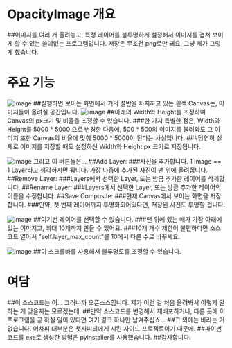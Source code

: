 # OpacityImage 개요 
##이미지를 여러 개 올려놓고, 특정 레이어를 불투명하게 설정해서 이미지를 겹쳐 보이게 할 수 있는 쓸데없는 프로그램입니다.
저장은 무조건 png로만 돼요, 그냥 제가 그렇게 했습니다. 


# 주요 기능
![image](https://github.com/user-attachments/assets/f0e48262-fdbb-4107-9741-971655dc0d71)
##실행하면 보이는 화면에서 거의 절반을 차지하고 있는 흰색 Canvas는, 이미지들이 올려질 공간입니다. 
![image](https://github.com/user-attachments/assets/b3305eff-7967-4201-9096-a266a99de947)
##아래의 Width와 Height를 조정하여 Canvas의 px크기 및 비율을 조정할 수 있습니다. 
###한 가지 특별한 점은, Width와 Height를 5000 * 5000 으로 변경한 다음에, 
500 * 500의 이미지를 불러와도 그 이미지 또한 Canvas의 비율에 맞춰 5000 * 5000이 된다는 사실입니다. 
###당연히 실제로 이미지를 저장할 때도 설정하신 Width와 Height px 크기로 저장됩니다. 

![image](https://github.com/user-attachments/assets/bb4fd930-07cd-473b-b52a-2bf5465724ff)
그리고 이 버튼들은... 
##Add Layer: 
###사진을 추가합니다. 1 Image == 1 Layer라고 생각하시면 됩니다. 
가장 나중에 추가된 사진이 맨 위에 올려집니다. 
##Remove Layer: 
###Layers에서 선택한 Layer, 또는 방금 추가한 레이어를 삭제합니다. 
##Rename Layer: 
###Layers에서 선택한 Layer, 또는 방금 추가한 레이어의 이름을 수정합니다. 
##Save Composite: 
###현재 Canvas에서 보이는 화면을 저장합니다. 
###만약, 첫 번째 레이어까지 투명화되어있다면, 저장된 사진도 투명할 겁니다. 

![image](https://github.com/user-attachments/assets/d0ca1bb0-7bb4-43ac-aaab-bc2b745c34ba)
##여기선 레이어를 선택할 수 있습니다. 
###맨 위에 있는 애가 가장 아래에 있는 이미지고, 최대 10개까지 만들 수 있어요. 
###10개 개수 제한이 불편하다면 소스코드 열어서 "self.layer_max_count"를 10에서 다른 수로 바꾸세요. 

![image](https://github.com/user-attachments/assets/62d7cde3-ab65-43eb-900b-a5b1c5e7449d)
##이 스크롤바를 사용해서 불투명도를 조정할 수 있습니다. 


# 여담 
##이 소스코드는 어... 그러니까 오픈소스입니다. 제가 이런 걸 처음 올려봐서 이렇게 말하는 게 맞을지는 모르겠는데. 
##만약 소스코드를 변경해서 재배포하거나, 다른 곳에 이 프로그램을 공 하실 일이 있다면 여기 링크 하나만 남겨주십쇼... 
##그 외에는 바라는 거 없습니다. 어차피 대부분은 챗지피티에게 시킨 사이드 프로젝트이기 때문에. 
##파이썬 코드를 exe로 생성한 방법은 pyinstaller를 사용했습니다. 
##감사합니다. 
